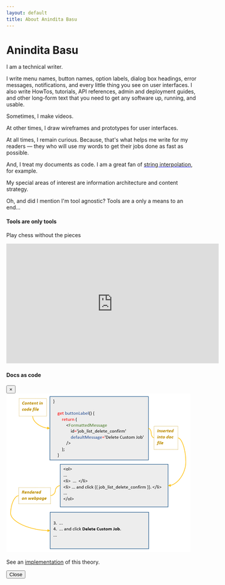 ```yaml
---
layout: default
title: About Anindita Basu
---
```

<div class = "container">
<h1>Anindita Basu</h1>
<p>I am a technical writer.</p>
<p>I write menu names, button names, option labels, dialog box headings, error messages, notifications, and every little thing you see on user interfaces. I also write HowTos, tutorials, API references, admin and deployment guides, and other long-form text that you need to get any software up, running, and usable.</p>
<p>Sometimes, I make videos.</p>
<p>At other times, I draw wireframes and prototypes for user interfaces.</p>
<p>At all times, I remain curious. Because, that's what helps me write for my readers &mdash; they who will use my words to get their jobs done as fast as possible.</p>
<p>And, I treat my documents as code. I am a great fan of <span style="color:blue; text-decoration:underline"><a data-toggle="modal" data-target="#docsAsCodeModal">string interpolation</a></span>, for example.</p>
<p>My special areas of interest are information architecture and content strategy.</p>
<p>Oh, and did I mention I'm tool agnostic? Tools are a only a means to an end...</p>
</div><!-- /container -->

<div class="container mt-3">
  <div class="media border p-3">
    <div class="media-body">
      <h4>Tools are only tools</h4>
	  <div class="embed-responsive embed-responsive-1by1">
      <p>Play chess without the pieces</p>
      <iframe width="560" height="315" src="https://www.youtube.com/embed/5P3a0jiHEEs?start=29" frameborder="0" allow="accelerometer; autoplay; encrypted-media; gyroscope; picture-in-picture" allowfullscreen></iframe>
	  </div><!-- embed responsive -->
    </div><!-- /media body -->
  </div><!-- /media -->
</div><!-- /container mt-3 -->

<!-- docsAsCodeModal -->
  <div class="modal" id="docsAsCodeModal">
    <div class="modal-dialog modal-lg">
      <div class="modal-content">      
        <!-- Modal Header -->
        <div class="modal-header">
          <h4 class="modal-title">Docs as code</h4>
          <button type="button" class="close" data-dismiss="modal">&times;</button>
        </div><!-- /modal header -->       
        <!-- Modal body -->
        <div class="modal-body">
          <img src = "./images/docsAScode.png" class="img-fluid"/>
		  <p>See an <a href="https://aninditabasu.github.io/docs-as-code/" target="_blank">implementation</a> of this theory.</p>
        </div><!-- /modal body -->      
        <!-- Modal footer -->
        <div class="modal-footer">		  
          <button type="button" class="btn btn-success" data-dismiss="modal">Close</button>
        </div><!-- /modal footer -->        
      </div><!-- /modal content -->
    </div><!-- /modal dialog -->
  </div><!-- /modal -->
